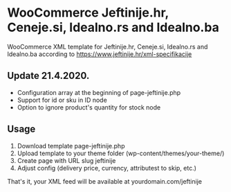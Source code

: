 # WooCommerce Jeftinije.hr, Ceneje.si, Idealno.rs and Idealno.ba

WooCommerce XML template for Jeftinije.hr, Ceneje.si, Idealno.rs and Idealno.ba according to https://www.jeftinije.hr/xml-specifikacije

## Update 21.4.2020.

- Configuration array at the beginning of page-jeftinije.php
- Support for id or sku in ID node
- Option to ignore product's quantity for stock node

## Usage

1. Download template page-jeftinije.php
2. Upload template to your theme folder (wp-content/themes/your-theme/)
3. Create page with URL slug jeftinije
4. Adjust config (delivery price, currency, attributest to skip, etc.)

That's it, your XML feed will be available at yourdomain.com/jeftinije
